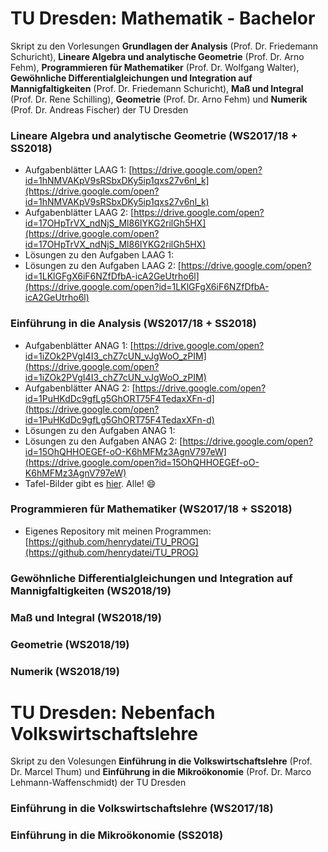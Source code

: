 # TU Dresden: Mathematik - Bachelor
Skript zu den Vorlesungen **Grundlagen der Analysis** (Prof. Dr. Friedemann Schuricht), **Lineare Algebra und analytische Geometrie** (Prof. Dr. Arno Fehm), **Programmieren für Mathematiker** (Prof. Dr. Wolfgang Walter), **Gewöhnliche Differentialgleichungen und Integration auf Mannigfaltigkeiten** (Prof. Dr. Friedemann Schuricht), **Maß und Integral** (Prof. Dr. Rene Schilling), **Geometrie** (Prof. Dr. Arno Fehm) und **Numerik** (Prof. Dr. Andreas Fischer) der TU Dresden

### Lineare Algebra und analytische Geometrie (WS2017/18 + SS2018)
- Aufgabenblätter LAAG 1: [https://drive.google.com/open?id=1hNMVAKpV9sRSbxDKy5ip1qxs27v6nl_k](https://drive.google.com/open?id=1hNMVAKpV9sRSbxDKy5ip1qxs27v6nl_k)
- Aufgabenblätter LAAG 2: [https://drive.google.com/open?id=17OHpTrVX_ndNjS_Ml86IYKG2rilGh5HX](https://drive.google.com/open?id=17OHpTrVX_ndNjS_Ml86IYKG2rilGh5HX)
- Lösungen zu den Aufgaben LAAG 1: 
- Lösungen zu den Aufgaben LAAG 2: [https://drive.google.com/open?id=1LKlGFgX6iF6NZfDfbA-icA2GeUtrho6l](https://drive.google.com/open?id=1LKlGFgX6iF6NZfDfbA-icA2GeUtrho6l)

### Einführung in die Analysis (WS2017/18 + SS2018)
- Aufgabenblätter ANAG 1: [https://drive.google.com/open?id=1iZOk2PVgI4I3_chZ7cUN_vJgWoO_zPIM](https://drive.google.com/open?id=1iZOk2PVgI4I3_chZ7cUN_vJgWoO_zPIM)
- Aufgabenblätter ANAG 2: [https://drive.google.com/open?id=1PuHKdDc9gfLg5GhORT75F4TedaxXFn-d](https://drive.google.com/open?id=1PuHKdDc9gfLg5GhORT75F4TedaxXFn-d)
- Lösungen zu den Aufgaben ANAG 1:
- Lösungen zu den Aufgaben ANAG 2: [https://drive.google.com/open?id=15OhQHHOEGEf-oO-K6hMFMz3AgnV797eW](https://drive.google.com/open?id=15OhQHHOEGEf-oO-K6hMFMz3AgnV797eW)
- Tafel-Bilder gibt es [hier](https://photos.app.goo.gl/ssEPX9AZkWuSExo3A). Alle! :smile:

### Programmieren für Mathematiker (WS2017/18 + SS2018)
- Eigenes Repository mit meinen Programmen: [https://github.com/henrydatei/TU_PROG](https://github.com/henrydatei/TU_PROG)

### Gewöhnliche Differentialgleichungen und Integration auf Mannigfaltigkeiten (WS2018/19)

### Maß und Integral (WS2018/19)

### Geometrie (WS2018/19)

### Numerik (WS2018/19)

# TU Dresden: Nebenfach Volkswirtschaftslehre
Skript zu den Volesungen **Einführung in die Volkswirtschaftslehre** (Prof. Dr. Marcel Thum) und **Einführung in die Mikroökonomie** (Prof. Dr. Marco Lehmann-Waffenschmidt) der TU Dresden

### Einführung in die Volkswirtschaftslehre (WS2017/18)

### Einführung in die Mikroökonomie (SS2018)
